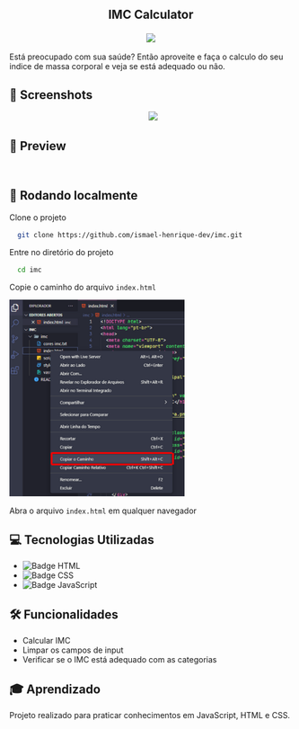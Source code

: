 ## <p align="center">IMC Calculator</p>

<p align="center">
   <img src="https://img.shields.io/badge/ECMAScript-v5.1-yellow?style=for-the-badge" />
</p>

Está preocupado com sua saúde? Então aproveite e faça o calculo do seu indice de massa corporal e veja se está adequado ou não.


## 📸 Screenshots
<p align="center">
  <img height="350" src="" />
  <img height="350" src="" />
  <img height="430" src="src/assets/emptycart.png" />
</p>

## 🎥 Preview

<p align="center">
  <img height="430" src="" />
</p>

## 🚀 Rodando localmente

Clone o projeto

```bash
  git clone https://github.com/ismael-henrique-dev/imc.git
```

Entre no diretório do projeto

```bash
  cd imc
```

Copie o caminho do arquivo `index.html`

<img height="350" src="/tutorial.png" />

Abra o arquivo `index.html` em qualquer navegador

## 💻 Tecnologias Utilizadas
- ![Badge HTML](https://img.shields.io/badge/HTML-%E2%9C%94-red?style=for-the-badge)
- ![Badge CSS](https://img.shields.io/badge/CSS-%E2%9C%94-blue?style=for-the-badge)
- ![Badge JavaScript](https://img.shields.io/badge/JavaScript-%E2%9C%94-yellow?style=for-the-badge) 

## 🛠️ Funcionalidades

- Calcular IMC
- Limpar os campos de input
- Verificar se o IMC está adequado com as categorias

## 🎓 Aprendizado

Projeto realizado para praticar conhecimentos em JavaScript, HTML e CSS.
